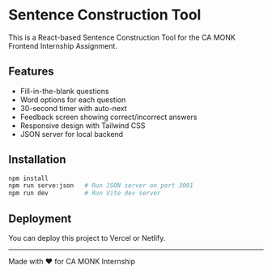 # Sentence Construction Tool

This is a React-based Sentence Construction Tool for the CA MONK Frontend Internship Assignment.

## Features

- Fill-in-the-blank questions
- Word options for each question
- 30-second timer with auto-next
- Feedback screen showing correct/incorrect answers
- Responsive design with Tailwind CSS
- JSON server for local backend

## Installation

```bash
npm install
npm run serve:json   # Run JSON server on port 3001
npm run dev          # Run Vite dev server
```

## Deployment

You can deploy this project to Vercel or Netlify.

---

Made with ❤️ for CA MONK Internship